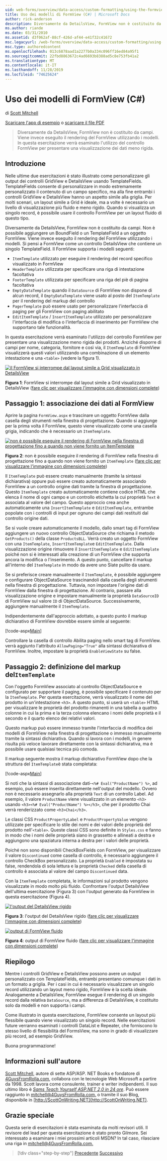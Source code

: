 ```yaml
---
uid: web-forms/overview/data-access/custom-formatting/using-the-formview-s-templates-cs
title: Uso dei modelli di FormView (C#) | Microsoft Docs
author: rick-anderson
description: Diversamente da DetailsView, FormView non è costituito da campi. Viene invece eseguito il rendering del FormView utilizzando i modelli. In questa esercitazione verrà esaminato l'utilizzo di F...
ms.author: riande
ms.date: 03/31/2010
ms.assetid: d3f062af-88cf-426d-af44-e41f32c41672
msc.legacyurl: /web-forms/overview/data-access/custom-formatting/using-the-formview-s-templates-cs
msc.type: authoredcontent
ms.openlocfilehash: 013c6878aad1a2277b0a334c096ff16ed84a95f1
ms.sourcegitcommit: 22fbd8863672c4ad6693b8388ad5c8e753fb41a2
ms.translationtype: MT
ms.contentlocale: it-IT
ms.lasthandoff: 11/28/2019
ms.locfileid: "74625624"
---
```

# <a name="using-the-formviews-templates-c"></a>Uso dei modelli di FormView (C#)

di [Scott Mitchell](https://twitter.com/ScottOnWriting)

[Scaricare l'app di esempio](https://download.microsoft.com/download/9/6/9/969e5c94-dfb6-4e47-9570-d6d9e704c3c1/ASPNET_Data_Tutorial_14_CS.exe) o [scaricare il file PDF](using-the-formview-s-templates-cs/_static/datatutorial14cs1.pdf)

> Diversamente da DetailsView, FormView non è costituito da campi. Viene invece eseguito il rendering del FormView utilizzando i modelli. In questa esercitazione verrà esaminato l'utilizzo del controllo FormView per presentare una visualizzazione dei dati meno rigida.

## <a name="introduction"></a>Introduzione

Nelle ultime due esercitazioni è stato illustrato come personalizzare gli output dei controlli GridView e DetailsView usando TemplateFields. TemplateFields consente di personalizzare in modo estremamente personalizzato il contenuto di un campo specifico, ma alla fine entrambi i controlli GridView e DetailsView hanno un aspetto simile alla griglia. Per molti scenari, un layout simile a Grid è ideale, ma a volte è necessario un livello di visualizzazione più fluido e meno rigido. Quando si visualizza un singolo record, è possibile usare il controllo FormView per un layout fluido di questo tipo.

Diversamente da DetailsView, FormView non è costituito da campi. Non è possibile aggiungere un BoundField o un TemplateField a un oggetto FormView. Viene invece eseguito il rendering del FormView utilizzando i modelli. Si pensi a FormView come un controllo DetailsView che contiene un singolo TemplateField. Il FormView supporta i modelli seguenti:

- `ItemTemplate` utilizzato per eseguire il rendering del record specifico visualizzato in FormView
- `HeaderTemplate` utilizzata per specificare una riga di intestazione facoltativa
- `FooterTemplate` utilizzata per specificare una riga del piè di pagina facoltativa
- `EmptyDataTemplate` quando il `DataSource` di FormView non dispone di alcun record, il `EmptyDataTemplate` viene usato al posto del `ItemTemplate` per il rendering del markup del controllo
- `PagerTemplate` può essere usato per personalizzare l'interfaccia di paging per gli FormView con paging abilitato
- `EditItemTemplate` / `InsertItemTemplate` utilizzato per personalizzare l'interfaccia di modifica o l'interfaccia di inserimento per FormView che supportano tale funzionalità.

In questa esercitazione verrà esaminato l'utilizzo del controllo FormView per presentare una visualizzazione meno rigida dei prodotti. Anziché disporre di campi per nome, categoria, fornitore e così via, il `ItemTemplate` di FormView visualizzerà questi valori utilizzando una combinazione di un elemento intestazione e una `<table>` (vedere la figura 1).

[![il FormView si interrompe dal layout simile a Grid visualizzato in DetailsView](using-the-formview-s-templates-cs/_static/image2.png)](using-the-formview-s-templates-cs/_static/image1.png)

**Figura 1**: FormView si interrompe dal layout simile a Grid visualizzato in DetailsView ([fare clic per visualizzare l'immagine con dimensioni complete](using-the-formview-s-templates-cs/_static/image3.png))

## <a name="step-1-binding-the-data-to-the-formview"></a>Passaggio 1: associazione dei dati al FormView

Aprire la pagina `FormView.aspx` e trascinare un oggetto FormView dalla casella degli strumenti nella finestra di progettazione. Quando si aggiunge per la prima volta il FormView, questo viene visualizzato come una casella grigia, indicando che è necessario un `ItemTemplate`.

[![non è possibile eseguire il rendering di FormView nella finestra di progettazione fino a quando non viene fornito un ItemTemplate](using-the-formview-s-templates-cs/_static/image5.png)](using-the-formview-s-templates-cs/_static/image4.png)

**Figura 2**: non è possibile eseguire il rendering di FormView nella finestra di progettazione fino a quando non viene fornito un `ItemTemplate` ([fare clic per visualizzare l'immagine con dimensioni complete](using-the-formview-s-templates-cs/_static/image6.png))

Il `ItemTemplate` può essere creato manualmente (tramite la sintassi dichiarativa) oppure può essere creato automaticamente associando FormView a un controllo origine dati tramite la finestra di progettazione. Questo `ItemTemplate` creato automaticamente contiene codice HTML che elenca il nome di ogni campo e un controllo etichetta la cui proprietà `Text` è associata al valore del campo. Questo approccio crea anche automaticamente una `InsertItemTemplate` e `EditItemTemplate`, entrambe popolate con i controlli di input per ognuno dei campi dati restituiti dal controllo origine dati.

Se si vuole creare automaticamente il modello, dallo smart tag di FormView aggiungere un nuovo controllo ObjectDataSource che richiama il metodo `GetProducts()` della classe `ProductsBLL`. Verrà creato un oggetto FormView con una `ItemTemplate`, `InsertItemTemplate`e `EditItemTemplate`. Dalla visualizzazione origine rimuovere il `InsertItemTemplate` e `EditItemTemplate` poiché non si è interessati alla creazione di un FormView che supporta ancora la modifica o l'inserimento. A questo punto, cancellare il markup all'interno del `ItemTemplate` in modo da avere uno Slate pulito da usare.

Se si preferisce creare manualmente il `ItemTemplate`, è possibile aggiungere e configurare ObjectDataSource trascinandoli dalla casella degli strumenti nella finestra di progettazione. Tuttavia, non impostare l'origine dati di FormView dalla finestra di progettazione. Al contrario, passare alla visualizzazione origine e impostare manualmente la proprietà `DataSourceID` di FormView sul valore `ID` di ObjectDataSource. Successivamente, aggiungere manualmente il `ItemTemplate`.

Indipendentemente dall'approccio adottato, a questo punto il markup dichiarativo di FormView dovrebbe essere simile al seguente:

[!code-aspx[Main](using-the-formview-s-templates-cs/samples/sample1.aspx)]

Controllare la casella di controllo Abilita paging nello smart tag di FormView. verrà aggiunto l'attributo `AllowPaging="True"` alla sintassi dichiarativa di FormView. Inoltre, impostare la proprietà `EnableViewState` su false.

## <a name="step-2-defining-theitemtemplates-markup"></a>Passaggio 2: definizione del markup del`ItemTemplate`

Con l'oggetto FormView associato al controllo ObjectDataSource e configurato per supportare il paging, è possibile specificare il contenuto per la `ItemTemplate`. Per questa esercitazione, verrà visualizzato il nome del prodotto in un'intestazione `<h3>`. A questo punto, si userà un `<table>` HTML per visualizzare le proprietà del prodotto rimanenti in una tabella a quattro colonne in cui la prima e la terza colonna elencano i nomi delle proprietà e il secondo e il quarto elenco dei relativi valori.

Questo markup può essere immesso tramite l'interfaccia di modifica dei modelli di FormView nella finestra di progettazione o immesso manualmente tramite la sintassi dichiarativa. Quando si lavora con i modelli, in genere risulta più veloce lavorare direttamente con la sintassi dichiarativa, ma è possibile usare qualsiasi tecnica più comoda.

Il markup seguente mostra il markup dichiarativo FormView dopo che la struttura del `ItemTemplate`è stata completata:

[!code-aspx[Main](using-the-formview-s-templates-cs/samples/sample2.aspx)]

Si noti che la sintassi di associazione dati-`<%# Eval("ProductName") %>`, ad esempio, può essere inserita direttamente nell'output del modello. Ovvero non è necessario assegnarlo alla proprietà `Text` di un controllo Label. Ad esempio, il valore `ProductName` viene visualizzato in un elemento `<h3>` usando `<h3><%# Eval("ProductName") %></h3>`, che per il prodotto Chai verrà renderizzato come `<h3>Chai</h3>`.

Le classi CSS `ProductPropertyLabel` e `ProductPropertyValue` vengono utilizzate per specificare lo stile dei nomi e dei valori delle proprietà del prodotto nell'`<table>`. Queste classi CSS sono definite in `Styles.css` e fanno in modo che i nomi delle proprietà siano in grassetto e allineati a destra e aggiungono una spaziatura interna a destra per i valori delle proprietà.

Poiché non sono disponibili CheckBoxFields con FormView, per visualizzare il valore `Discontinued` come casella di controllo, è necessario aggiungere il controllo CheckBox personalizzato. La proprietà `Enabled` è impostata su false, rendendola di sola lettura e la proprietà `Checked` della casella di controllo è associata al valore del campo `Discontinued` data.

Con la `ItemTemplate` completata, le informazioni sul prodotto vengono visualizzate in modo molto più fluido. Confrontare l'output DetailsView dell'ultima esercitazione (Figura 3) con l'output generato da FormView in questa esercitazione (Figura 4).

[![l'output del DetailsView rigido](using-the-formview-s-templates-cs/_static/image8.png)](using-the-formview-s-templates-cs/_static/image7.png)

**Figura 3**: l'output del DetailsView rigido ([fare clic per visualizzare l'immagine con dimensioni complete](using-the-formview-s-templates-cs/_static/image9.png))

[![output di FormView fluido](using-the-formview-s-templates-cs/_static/image11.png)](using-the-formview-s-templates-cs/_static/image10.png)

**Figura 4**: output di FormView fluido ([fare clic per visualizzare l'immagine con dimensioni complete](using-the-formview-s-templates-cs/_static/image12.png))

## <a name="summary"></a>Riepilogo

Mentre i controlli GridView e DetailsView possono avere un output personalizzato con TemplateFields, entrambi presentano comunque i dati in un formato a griglia. Per i casi in cui è necessario visualizzare un singolo record utilizzando un layout meno rigido, FormView è la scelta ideale. Analogamente a DetailsView, FormView esegue il rendering di un singolo record dalla relativa `DataSource`, ma a differenza di DetailsView, è costituito solo da modelli e non supporta i campi.

Come illustrato in questa esercitazione, FormView consente un layout più flessibile quando viene visualizzato un singolo record. Nelle esercitazioni future verranno esaminati i controlli DataList e Repeater, che forniscono lo stesso livello di flessibilità del FormsView, ma sono in grado di visualizzare più record, ad esempio GridView.

Buona programmazione!

## <a name="about-the-author"></a>Informazioni sull'autore

[Scott Mitchell](http://www.4guysfromrolla.com/ScottMitchell.shtml), autore di sette ASP/ASP. NET Books e fondatore di [4GuysFromRolla.com](http://www.4guysfromrolla.com), collabora con le tecnologie Web Microsoft a partire da 1998. Scott lavora come consulente, trainer e writer indipendenti. Il suo ultimo libro è [*Sams Teach Yourself ASP.NET 2,0 in 24 ore*](https://www.amazon.com/exec/obidos/ASIN/0672327384/4guysfromrollaco). Può essere raggiunto in [mitchell@4GuysFromRolla.com.](mailto:mitchell@4GuysFromRolla.com) o tramite il suo Blog, disponibile in [http://ScottOnWriting.NET](http://ScottOnWriting.NET).

## <a name="special-thanks-to"></a>Grazie speciale

Questa serie di esercitazioni è stata esaminata da molti revisori utili. Il revisore del lead per questa esercitazione è stato pronto Gilmore. Sei interessato a esaminare i miei prossimi articoli MSDN? In tal caso, rilasciare una riga in [mitchell@4GuysFromRolla.com.](mailto:mitchell@4GuysFromRolla.com)

> [!div class="step-by-step"]
> [Precedente](using-templatefields-in-the-detailsview-control-cs.md)
> [Successivo](displaying-summary-information-in-the-gridview-s-footer-cs.md)
